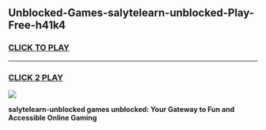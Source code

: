 
## Unblocked-Games-salytelearn-unblocked-Play-Free-h41k4
<h3>
<a href="https://premium76.site?title=salytelearn-unblocked&ref=21A">CLICK TO PLAY</a></h3>
<hr>

<h3>
<a href="https://premium76.site?title=salytelearn-unblocked&ref=21A">CLICK 2 PLAY</a>
  
</h3>

<a href="https://premium76.site?title=salytelearn-unblocked&ref=21A"><img src="https://clearcache.store/games.png"></a>


**salytelearn-unblocked games unblocked: Your Gateway to Fun and Accessible Online Gaming**

